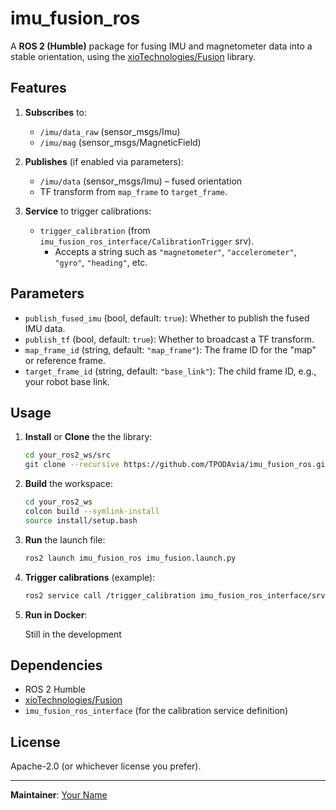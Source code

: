 # imu_fusion_ros

A **ROS 2 (Humble)** package for fusing IMU and magnetometer data into a stable orientation, using the [xioTechnologies/Fusion](https://github.com/xioTechnologies/Fusion) library.  

## Features

1. **Subscribes** to:
   - `/imu/data_raw` (sensor_msgs/Imu)
   - `/imu/mag` (sensor_msgs/MagneticField)

2. **Publishes** (if enabled via parameters):
   - `/imu/data` (sensor_msgs/Imu) – fused orientation
   - TF transform from `map_frame` to `target_frame`.

3. **Service** to trigger calibrations:
   - `trigger_calibration` (from `imu_fusion_ros_interface/CalibrationTrigger` srv).
     - Accepts a string such as `"magnetometer"`, `"accelerometer"`, `"gyro"`, `"heading"`, etc.

## Parameters

- `publish_fused_imu` (bool, default: `true`): Whether to publish the fused IMU data.
- `publish_tf` (bool, default: `true`): Whether to broadcast a TF transform.
- `map_frame_id` (string, default: `"map_frame"`): The frame ID for the "map" or reference frame.
- `target_frame_id` (string, default: `"base_link"`): The child frame ID, e.g., your robot base link.

## Usage

1. **Install** or **Clone** the the library:
   ```bash
   cd your_ros2_ws/src
   git clone --recursive https://github.com/TPODAvia/imu_fusion_ros.git
   ```

2. **Build** the workspace:

   ```bash
   cd your_ros2_ws
   colcon build --symlink-install
   source install/setup.bash
   ```

3. **Run** the launch file:

   ```bash
   ros2 launch imu_fusion_ros imu_fusion.launch.py
   ```

4. **Trigger calibrations** (example):

   ```bash
   ros2 service call /trigger_calibration imu_fusion_ros_interface/srv/CalibrationTrigger "{calibration_type: 'magnetometer'}"
   ```

4. **Run in Docker**:

   Still in the development

## Dependencies

- ROS 2 Humble
- [xioTechnologies/Fusion](https://github.com/xioTechnologies/Fusion)
- `imu_fusion_ros_interface` (for the calibration service definition)

## License

Apache-2.0 (or whichever license you prefer).

---

**Maintainer**: [Your Name](mailto:you@yourdomain.tld)
```

